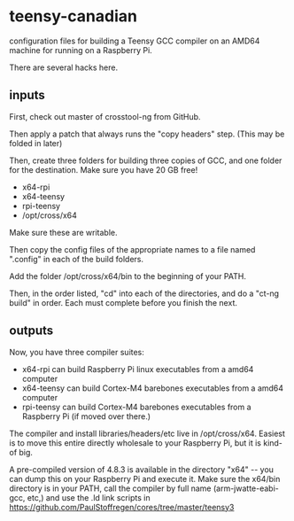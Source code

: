 teensy-canadian
===============

configuration files for building a Teensy GCC compiler on an AMD64 machine for running on a Raspberry Pi.

There are several hacks here.

## inputs

First, check out master of crosstool-ng from GitHub.

Then apply a patch that always runs the "copy headers" step. (This may be folded in later)

Then, create three folders for building three copies of GCC, and one folder for the destination. Make sure you have 20 GB free!

* x64-rpi
* x64-teensy
* rpi-teensy
* /opt/cross/x64

Make sure these are writable.

Then copy the config files of the appropriate names to a file named ".config" in each of the build folders.

Add the folder /opt/cross/x64/bin to the beginning of your PATH.

Then, in the order listed, "cd" into each of the directories, and do a "ct-ng build" in order. Each must complete before you finish the next.

## outputs

Now, you have three compiler suites:

* x64-rpi can build Raspberry Pi linux executables from a amd64 computer
* x64-teensy can build Cortex-M4 barebones executables from a amd64 computer
* rpi-teensy can build Cortex-M4 barebones executables from a Raspberry Pi (if moved over there.)

The compiler and install libraries/headers/etc live in /opt/cross/x64. Easiest is to move this entire directly wholesale to your Raspberry Pi, but it is kind-of big.

A pre-compiled version of 4.8.3 is available in the directory "x64" -- you can dump this on your Raspberry Pi and execute it.
Make sure the x64/bin directory is in your PATH, call the compiler by full name (arm-jwatte-eabi-gcc, etc,) and use the .ld link scripts in https://github.com/PaulStoffregen/cores/tree/master/teensy3

